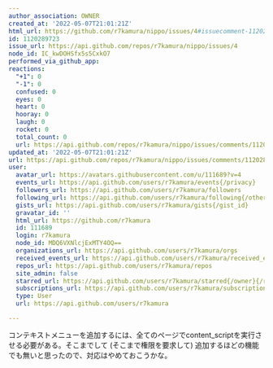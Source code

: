 ```yaml
---
author_association: OWNER
created_at: '2022-05-07T21:01:21Z'
html_url: https://github.com/r7kamura/nippo/issues/4#issuecomment-1120289723
id: 1120289723
issue_url: https://api.github.com/repos/r7kamura/nippo/issues/4
node_id: IC_kwDOHSfx5s5CxkO7
performed_via_github_app:
reactions:
  "+1": 0
  "-1": 0
  confused: 0
  eyes: 0
  heart: 0
  hooray: 0
  laugh: 0
  rocket: 0
  total_count: 0
  url: https://api.github.com/repos/r7kamura/nippo/issues/comments/1120289723/reactions
updated_at: '2022-05-07T21:01:21Z'
url: https://api.github.com/repos/r7kamura/nippo/issues/comments/1120289723
user:
  avatar_url: https://avatars.githubusercontent.com/u/111689?v=4
  events_url: https://api.github.com/users/r7kamura/events{/privacy}
  followers_url: https://api.github.com/users/r7kamura/followers
  following_url: https://api.github.com/users/r7kamura/following{/other_user}
  gists_url: https://api.github.com/users/r7kamura/gists{/gist_id}
  gravatar_id: ''
  html_url: https://github.com/r7kamura
  id: 111689
  login: r7kamura
  node_id: MDQ6VXNlcjExMTY4OQ==
  organizations_url: https://api.github.com/users/r7kamura/orgs
  received_events_url: https://api.github.com/users/r7kamura/received_events
  repos_url: https://api.github.com/users/r7kamura/repos
  site_admin: false
  starred_url: https://api.github.com/users/r7kamura/starred{/owner}{/repo}
  subscriptions_url: https://api.github.com/users/r7kamura/subscriptions
  type: User
  url: https://api.github.com/users/r7kamura

---
```

コンテキストメニューを追加するには、全てのページでcontent_scriptを実行させる必要がある。そこまでして (そこまで権限を要求して) 追加するほどの機能でも無いと思ったので、対応はやめておこうかな。